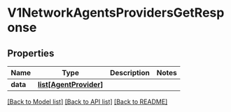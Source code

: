 # V1NetworkAgentsProvidersGetResponse

## Properties
Name | Type | Description | Notes
------------ | ------------- | ------------- | -------------
**data** | [**list[AgentProvider]**](AgentProvider.md) |  | 

[[Back to Model list]](../README.md#documentation-for-models) [[Back to API list]](../README.md#documentation-for-api-endpoints) [[Back to README]](../README.md)

